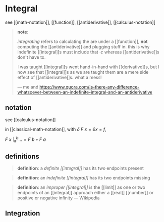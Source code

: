 # Integral

see [[math-notation]], [[function]], [[antiderivative]], [[calculus-notation]]

> **note**:
>
> _integrating_ refers to calculating the are under a [[function]], **not** computing the [[antiderivative]] and plugging stuff in. this is why indefinite [[integral]]s must include that $\cdot c$ whereas [[antiderivative]]s don't have to.
>
> I was taught [[integral]]s went hand-in-hand with [[derivative]]s, but I now see that [[integral]]s as we are taught them are a mere side effect of [[antiderivative]]s. what a mess!
>
> &mdash; me and <https://www.quora.com/Is-there-any-difference-whatsoever-between-an-indefinite-integral-and-an-antiderivative>

## notation

see [[calculus-notation]]

in [[classical-math-notation]], with $\delta\ F\ x = \delta x = f$,

$F\ x\ \bigr|_{a}^{b} \dots = F\ b \circ F\ a$

## definitions

> **definition**: a _definite [[integral]]_ has its two endpoints present

> **definition**: an _indefinite [[integral]]_ has its two endpoints missing

> **definition**: an _improper [[integral]]_ is the [[limit]] as one or two endpoints of an [[integral]] approach either a [[real]] [[number]] or positive or negative infinity &mdash; Wikipedia

## Integration
